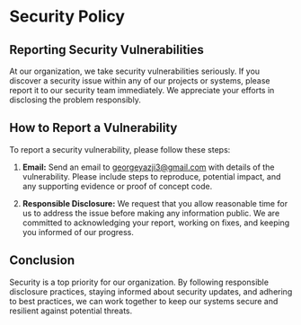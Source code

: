 # Security Policy

## Reporting Security Vulnerabilities

At our organization, we take security vulnerabilities seriously. If you discover a security issue within any of our projects or systems, please report it to our security team immediately. We appreciate your efforts in disclosing the problem responsibly.

## How to Report a Vulnerability

To report a security vulnerability, please follow these steps:

1. **Email:** Send an email to [georgeyazji3@gmail.com](mailto:georgeyazji3@gmail.com) with details of the vulnerability. Please include steps to reproduce, potential impact, and any supporting evidence or proof of concept code.

2. **Responsible Disclosure:** We request that you allow reasonable time for us to address the issue before making any information public. We are committed to acknowledging your report, working on fixes, and keeping you informed of our progress.

## Conclusion

Security is a top priority for our organization. By following responsible disclosure practices, staying informed about security updates, and adhering to best practices, we can work together to keep our systems secure and resilient against potential threats.
